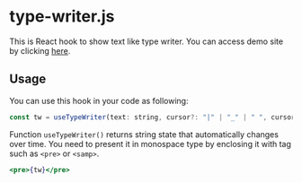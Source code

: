# type-writer.js
This is React hook to show text like type writer.
You can access demo site by clicking [here](https://kazumakano.github.io/type-writer.js/).

## Usage
You can use this hook in your code as following:
```js
const tw = useTypeWriter(text: string, cursor?: "|" | "_" | " ", cursorInterval?: number, charInterval?: number, lineInterval?: number, delay?: number)
```
Function `useTypeWriter()` returns string state that automatically changes over time.
You need to present it in monospace type by enclosing it with tag such as `<pre>` or `<samp>`.
```jsx
<pre>{tw}</pre>
```
